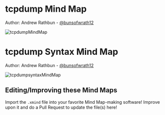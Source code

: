 # tcpdump Mind Map

Author: Andrew Rathbun - [@bunsofwrath12](https://twitter.com/bunsofwrath12)

![tcpdumpMindMap](https://github.com/rathbuna/DFIRMindMaps/blob/main/Tools/tcpdump/tcpdump.png)

# tcpdump Syntax Mind Map

Author: Andrew Rathbun - [@bunsofwrath12](https://twitter.com/bunsofwrath12)

![tcpdumpsyntaxMindMap](https://github.com/rathbuna/DFIRMindMaps/blob/main/Tools/tcpdump/tcpdumpsyntax.png)

## Editing/Improving these Mind Maps

Import the `.xmind` file into your favorite Mind Map-making software! Improve upon it and do a Pull Request to update the file(s) here!
